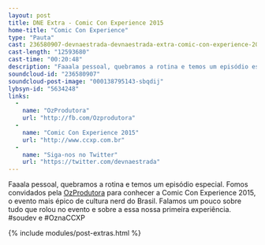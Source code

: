 ```yaml
---
layout: post
title: DNE Extra - Comic Con Experience 2015
home-title: "Comic Con Experience"
type: "Pauta"
cast: 236580907-devnaestrada-devnaestrada-extra-comic-con-experience-2015.mp3
cast-length: "12593680"
cast-time: "00:20:48"
description: "Faaala pessoal, quebramos a rotina e temos um episódio especial. Fomos convidados pela OzProdutora para conhecer a Comic Con Experience 2015, o evento mais épico de cultura nerd do Brasil."
soundcloud-id: "236580907"
soundcloud-post-image: "000138795143-sbqdij"
lybsyn-id: "5634248"
links:
  -
    name: "OzProdutora"
    url: "http://fb.com/Ozprodutora"
  -
    name: "Comic Con Experience 2015"
    url: "http://www.ccxp.com.br"
  -
    name: "Siga-nos no Twitter"
    url: "https://twitter.com/devnaestrada"
---
```


Faaala pessoal, quebramos a rotina e temos um episódio especial. Fomos convidados pela [OzProdutora](http://fb.com/Ozprodutora) para conhecer a Comic Con Experience 2015, o evento mais épico de cultura nerd do Brasil. Falamos um pouco sobre tudo que rolou no evento e sobre a essa nossa primeira experiência. #soudev e #OznaCCXP

{% include modules/post-extras.html %}
